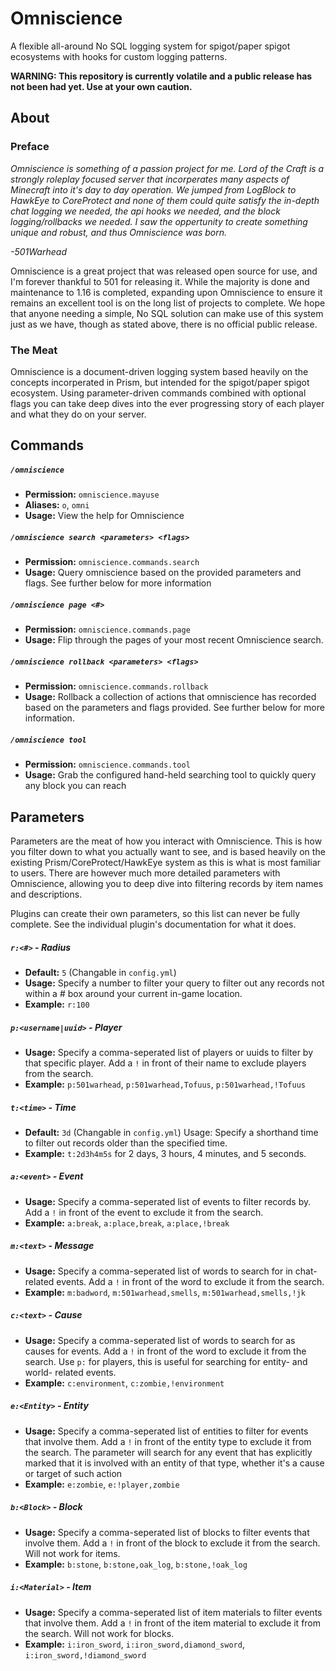 # Omniscience
A flexible all-around No SQL logging system for spigot/paper spigot ecosystems with hooks for custom logging patterns.

**WARNING: This repository is currently volatile and a public release has not been had yet. Use at your own caution.**

## About

### Preface
*Omniscience is something of a passion project for me. Lord of the Craft is a strongly roleplay focused server that incorperates many aspects of Minecraft into it's day to day operation. We jumped from LogBlock to HawkEye to CoreProtect and none of them could quite satisfy the in-depth chat logging we needed, the api hooks we needed, and the block logging/rollbacks we needed. I saw the oppertunity to create something unique and robust, and thus Omniscience was born.*

*-501Warhead*


Omniscience is a great project that was released open source for use, and I'm forever thankful to 501 for releasing it. While the majority is done and maintenance to 1.16 is completed, expanding upon Omniscience to ensure it remains an excellent tool is on the long list of projects to complete. We hope that anyone needing a simple, No SQL solution can make use of this system just as we have, though as stated above, there is no official public release.

### The Meat

Omniscience is a document-driven logging system based heavily on the concepts incorperated in Prism, but intended for the spigot/paper spigot ecosystem. Using parameter-driven commands combined with optional flags you can take deep dives into the ever progressing story of each player and what they do on your server.

## Commands

##### `/omniscience`
* **Permission:** `omniscience.mayuse`
* **Aliases:** `o`, `omni`
* **Usage:** View the help for Omniscience

##### `/omniscience search <parameters> <flags>`
* **Permission:** `omniscience.commands.search`
* **Usage:** Query omniscience based on the provided parameters and flags. See further below for more information

##### `/omniscience page <#>`
* **Permission:** `omniscience.commands.page`
* **Usage:** Flip through the pages of your most recent Omniscience search.

##### `/omniscience rollback <parameters> <flags>`
* **Permission:** `omniscience.commands.rollback`
* **Usage:** Rollback a collection of actions that omniscience has recorded based on the parameters and flags provided. See further below for more information.

##### `/omniscience tool`
* **Permission:** `omniscience.commands.tool`
* **Usage:** Grab the configured hand-held searching tool to quickly query any block you can reach

## Parameters

Parameters are the meat of how you interact with Omniscience. This is how you filter down to what you actually want to see, and is based heavily on the existing Prism/CoreProtect/HawkEye system as this is what is most familiar to users. There are however much more detailed parameters with Omniscience, allowing you to deep dive into filtering records by item names and descriptions.

Plugins can create their own parameters, so this list can never be fully complete. See the individual plugin's documentation for what it does.

##### `r:<#>` - Radius
* **Default:** `5` (Changable in `config.yml`)
* **Usage:** Specify a number to filter your query to filter out any records not within a # box around your current in-game location.
* **Example:** `r:100`

##### `p:<username|uuid>` - Player
* **Usage:** Specify a comma-seperated list of players or uuids to filter by that specific player. Add a `!` in front of their name to exclude players from the search.
* **Example:** `p:501warhead`, `p:501warhead,Tofuus`, `p:501warhead,!Tofuus`

##### `t:<time>` - Time
* **Default:** `3d` (Changable in `config.yml`)
Usage: Specify a shorthand time to filter out records older than the specified time. 
* **Example:** `t:2d3h4m5s` for 2 days, 3 hours, 4 minutes, and 5 seconds.

##### `a:<event>` - Event
* **Usage:** Specify a comma-seperated list of events to filter records by. Add a `!` in front of the event to exclude it from the search.
* **Example:** `a:break`, `a:place,break`, `a:place,!break`

##### `m:<text>` - Message
* **Usage:** Specify a comma-seperated list of words to search for in chat-related events. Add a `!` in front of the word to exclude it from the search.
* **Example:** `m:badword`, `m:501warhead,smells`, `m:501warhead,smells,!jk`

##### `c:<text>` - Cause
* **Usage:** Specify a comma-seperated list of words to search for as causes for events. Add a `!` in front of the word to exclude it from the search. Use `p:` for players, this is useful for searching for entity- and world- related events.
* **Example:** `c:environment`, `c:zombie,!environment`

##### `e:<Entity>` - Entity
* **Usage:** Specify a comma-seperated list of entities to filter for events that involve them. Add a `!` in front of the entity type to exclude it from the search. The parameter will search for any event that has explicitly marked that it is involved with an entity of that type, whether it's a cause or target of such action
* **Example:** `e:zombie`, `e:!player,zombie`

##### `b:<Block>` - Block
* **Usage:** Specify a comma-seperated list of blocks to filter events that involve them. Add a `!` in front of the block to exclude it from the search. Will not work for items.
* **Example:** `b:stone`, `b:stone,oak_log`, `b:stone,!oak_log`

##### `i:<Material>` - Item
* **Usage:** Specify a comma-seperated list of item materials to filter events that involve them. Add a `!` in front of the item material to exclude it from the search. Will not work for blocks.
* **Example:** `i:iron_sword`, `i:iron_sword,diamond_sword`, `i:iron_sword,!diamond_sword`
